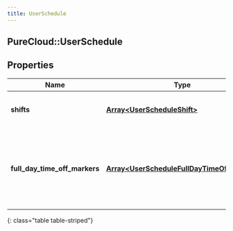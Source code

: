```yaml
---
title: UserSchedule
---
```

## PureCloud::UserSchedule

## Properties

|Name | Type | Description | Notes|
|------------ | ------------- | ------------- | -------------|
| **shifts** | [**Array&lt;UserScheduleShift&gt;**](UserScheduleShift.html) | The shifts that belong to this schedule | [optional] |
| **full_day_time_off_markers** | [**Array&lt;UserScheduleFullDayTimeOffMarker&gt;**](UserScheduleFullDayTimeOffMarker.html) | Markers to indicate a full day time off request, relative to the management unit time zone | [optional] |
{: class="table table-striped"}


